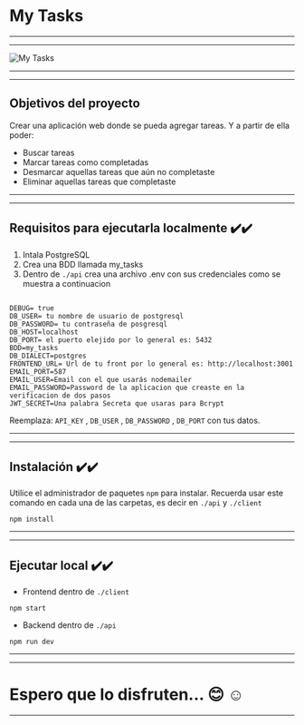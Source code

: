 # My Tasks
---
---
![My Tasks](https://github.com/Fer-Mig-Agus/todo_app/assets/98432911/c66983de-68e5-4d0e-b343-dd5a51762009)

---
---

## Objetivos del proyecto
Crear una aplicación web donde se pueda agregar tareas.
Y a partir de ella poder:

* Buscar tareas
* Marcar tareas como completadas
* Desmarcar aquellas tareas que aún no completaste
* Eliminar aquellas tareas que completaste

---
---

## Requisitos para ejecutarla localmente ✔️✔️
1. Intala PostgreSQL
2. Crea una BDD llamada my_tasks
3. Dentro de `./api` crea una archivo .env con sus credenciales como se muestra a continuacion
```

DEBUG= true
DB_USER= tu nombre de usuario de postgresql
DB_PASSWORD= tu contraseña de posgresql
DB_HOST=localhost
DB_PORT= el puerto elejido por lo general es: 5432
BDD=my_tasks
DB_DIALECT=postgres
FRONTEND_URL= Url de tu front por lo general es: http://localhost:3001
EMAIL_PORT=587
EMAIL_USER=Email con el que usarás nodemailer
EMAIL_PASSWORD=Password de la aplicacion que creaste en la verificacion de dos pasos
JWT_SECRET=Una palabra Secreta que usaras para Bcrypt

```
Reemplaza: `API_KEY` , `DB_USER` , `DB_PASSWORD` , `DB_PORT` con tus datos.

---
---

## Instalación  ✔️✔️
Utilice el administrador de paquetes `npm` para instalar. Recuerda usar este comando en cada una de las carpetas, es decir en `./api` y `./client`

`
npm install
`

---
---

## Ejecutar local  ✔️✔️

* Frontend dentro de `./client`

`
npm start
`

* Backend dentro de `./api`

`
npm run dev
`

---
---

# Espero que lo disfruten... 😊 ☺️

---
